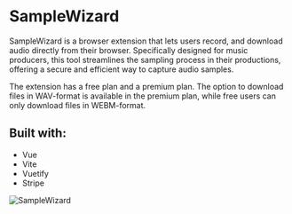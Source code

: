 # SampleWizard

SampleWizard is a browser extension that lets users record, and download audio directly from their browser. Specifically designed for music producers, this tool streamlines the sampling process in their productions, offering a secure and efficient way to capture audio samples.

The extension has a free plan and a premium plan. The option to download files in WAV-format is available in the premium plan, while free users can only download files in WEBM-format.

## Built with:
- Vue
- Vite
- Vuetify
- Stripe


![SampleWizard](https://i.imgur.com/sMkRU9s.png)
